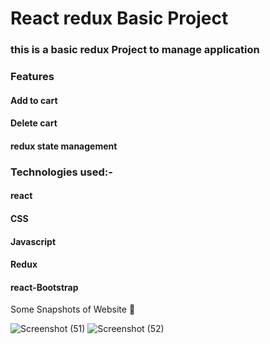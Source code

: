 # React redux Basic Project
### this is a basic redux Project to manage application 

### Features

#### Add to cart
#### Delete cart
#### redux state management




### Technologies used:-
#### react
#### CSS
#### Javascript
#### Redux
#### react-Bootstrap


Some Snapshots of Website 📸

![Screenshot (51)](https://user-images.githubusercontent.com/87435542/178329391-b460840f-e3c9-4dca-a4fa-9afd6265aa59.png)
![Screenshot (52)](https://user-images.githubusercontent.com/87435542/178329407-e54b0869-522a-4bae-8e8a-aad825b3d517.png)
